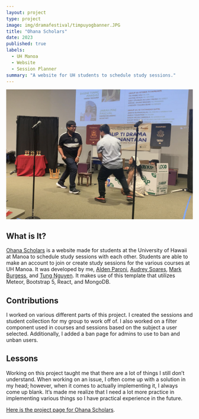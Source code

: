 ```yaml
---
layout: project
type: project
image: img/dramafestival/timpuyogbanner.JPG
title: "Ohana Scholars"
date: 2023
published: true
labels:
  - UH Manoa
  - Website
  - Session Planner
summary: "A website for UH students to schedule study sessions."
---
```


<img class="img-fluid" src="../img/dramafestival/IMG_4232.PNG">

## What is It?

[Ohana Scholars](https://ohanascholars.org/) is a website made for students at the University of Hawaii at Manoa to schedule study sessions with each other. Students are able to make an account to join or create study sessions for the various courses at UH Manoa. It was developed by me, [Alden Paroni](https://aldenparoni.github.io/), [Audrey Soares](https://audreysoares.github.io/), [Mark Burgess](https://crepesalot.github.io/), and [Tung Nguyen](https://tungxn.github.io/). It makes use of this template that utilizes Meteor, Bootstrap 5, React, and MongoDB.

## Contributions

I worked on various different parts of this project. I created the sessions and student collection for my group to work off of. I also worked on a filter component used in courses and sessions based on the subject a user selected. Additionally, I added a ban page for admins to use to ban and unban users.

## Lessons

Working on this project taught me that there are a lot of things I still don’t understand. When working on an issue, I often come up with a solution in my head; however, when it comes to actually implementing it, I always come up blank. It’s made me realize that I need a lot more practice in implementing various things so I have practical experience in the future.

[Here is the project page for Ohana Scholars](https://ohana-scholars.github.io/).
